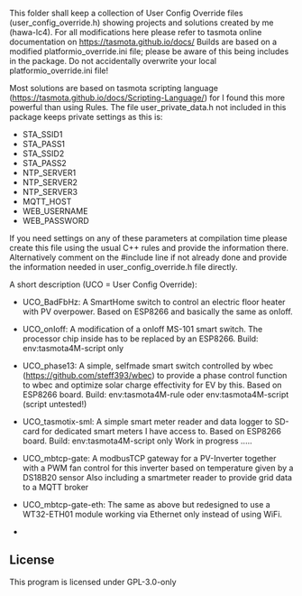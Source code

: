 This folder shall keep a collection of User Config Override files (user_config_override.h) showing projects and solutions created by me (hawa-lc4).
For all modifications here please refer to tasmota online documentation on https://tasmota.github.io/docs/
Builds are based on a modified platformio_override.ini file; please be aware of this being includes in the package.
Do not accidentally overwrite your local platformio_override.ini file!

Most solutions are based on tasmota scripting language (https://tasmota.github.io/docs/Scripting-Language/) for I found this more powerful than using Rules.
The file user_private_data.h not included in this package keeps private settings as this is:
 - STA_SSID1
 - STA_PASS1
 - STA_SSID2
 - STA_PASS2
 - NTP_SERVER1
 - NTP_SERVER2
 - NTP_SERVER3
 - MQTT_HOST
 - WEB_USERNAME
 - WEB_PASSWORD

If you need settings on any of these parameters at compilation time please create this file using the usual C++ rules and provide the information there.
Alternatively comment on the #include line if not already done and provide the information needed in user_config_override.h file directly.
 

A short description (UCO = User Config Override):
- UCO_BadFbHz:          A SmartHome switch to control an electric floor heater with PV overpower. Based on ESP8266 and basically the same as onIoff.
- UCO_onIoff:           A modification of a onIoff MS-101 smart switch. The processor chip inside has to be replaced by an ESP8266.
                        Build:  env:tasmota4M-script  only

- UCO_phase13:          A simple, selfmade smart switch controlled by wbec (https://github.com/steff393/wbec) to provide a phase control function to wbec and 
                        optimize solar charge effectivity for EV by this. Based on ESP8266 board.
                        Build:  env:tasmota4M-rule  oder env:tasmota4M-script (script untested!)

- UCO_tasmotix-sml:     A simple smart meter reader and data logger to SD-card for dedicated smart meters I have access to. Based on ESP8266 board.
                        Build:  env:tasmota4M-script  only
                        Work in progress .....

- UCO_mbtcp-gate:       A modbusTCP gateway for a PV-Inverter together with a PWM fan control for this inverter based on temperature given by a DS18B20 sensor
                        Also including a smartmeter reader to provide grid data to a MQTT broker

- UCO_mbtcp-gate-eth:   The same as above but redesigned to use a WT32-ETH01 module working via Ethernet only instead of using WiFi.

- 



## License

This program is licensed under GPL-3.0-only
